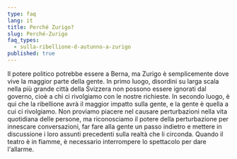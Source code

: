 ```yaml
---
type: faq
lang: it
title: Perché Zurigo?
slug: Perché-Zurigo
faq_types:
  - sulla-ribellione-d-autunno-a-zurigo
published: true
---
```

Il potere politico potrebbe essere a Berna, ma Zurigo è semplicemente dove vive la maggior parte della gente. In primo luogo, disordini su larga scala nella più grande città della Svizzera non possono essere ignorati dal governo, cioè a chi ci rivolgiamo con le nostre richieste. In secondo luogo, è qui che la ribellione avrà il maggior impatto sulla gente, e la gente è quella a cui ci rivolgiamo. Non proviamo piacere nel causare perturbazioni nella vita quotidiana delle persone, ma riconosciamo il potere della perturbazione per innescare conversazioni, far fare alla gente un passo indietro e mettere in discussione i loro assunti precedenti sulla realtà che li circonda. Quando il teatro è in fiamme, è necessario interrompere lo spettacolo per dare l'allarme.